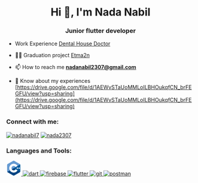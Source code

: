 <h1 align="center">Hi 👋, I'm Nada Nabil</h1>
<h3 align="center">Junior flutter developer</h3>

- Work Experience [Dental House Doctor](https://play.google.com/store/apps/details?id=com.bestDoctor.dental_house_app)

- 👩‍🎓 Graduation project [Etma2n](https://www.linkedin.com/posts/nadanabil7_graduationproject-graduation2022-mentalhealth-activity-6962165364973547520-gL1K?utm_source=share&utm_medium=member_desktop)

- 📫 How to reach me **nadanabil2307@gmail.com**

- 📄 Know about my experiences [https://drive.google.com/file/d/1AEWvSTaUoMMLoILBHOukqfCN_brFEGFU/view?usp=sharing](https://drive.google.com/file/d/1AEWvSTaUoMMLoILBHOukqfCN_brFEGFU/view?usp=sharing)

<h3 align="left">Connect with me:</h3>
<p align="left">
<a href="https://linkedin.com/in/nadanabil7" target="blank"><img align="center" src="https://raw.githubusercontent.com/rahuldkjain/github-profile-readme-generator/master/src/images/icons/Social/linked-in-alt.svg" alt="nadanabil7" height="30" width="40" /></a>
<a href="https://fb.com/nada2307" target="blank"><img align="center" src="https://raw.githubusercontent.com/rahuldkjain/github-profile-readme-generator/master/src/images/icons/Social/facebook.svg" alt="nada2307" height="30" width="40" /></a>
</p>

<h3 align="left">Languages and Tools:</h3>
<p align="left"> <a href="https://www.w3schools.com/cpp/" target="_blank" rel="noreferrer"> <img src="https://raw.githubusercontent.com/devicons/devicon/master/icons/cplusplus/cplusplus-original.svg" alt="cplusplus" width="40" height="40"/> </a> <a href="https://dart.dev" target="_blank" rel="noreferrer"> <img src="https://www.vectorlogo.zone/logos/dartlang/dartlang-icon.svg" alt="dart" width="40" height="40"/> </a> <a href="https://firebase.google.com/" target="_blank" rel="noreferrer"> <img src="https://www.vectorlogo.zone/logos/firebase/firebase-icon.svg" alt="firebase" width="40" height="40"/> </a> <a href="https://flutter.dev" target="_blank" rel="noreferrer"> <img src="https://www.vectorlogo.zone/logos/flutterio/flutterio-icon.svg" alt="flutter" width="40" height="40"/> </a> <a href="https://git-scm.com/" target="_blank" rel="noreferrer"> <img src="https://www.vectorlogo.zone/logos/git-scm/git-scm-icon.svg" alt="git" width="40" height="40"/> </a> <a href="https://postman.com" target="_blank" rel="noreferrer"> <img src="https://www.vectorlogo.zone/logos/getpostman/getpostman-icon.svg" alt="postman" width="40" height="40"/> </a> </p>
